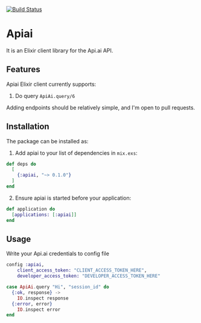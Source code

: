 [![Build Status](https://travis-ci.org/firstthumb/apiai-elixir-client.svg?branch=master)](https://travis-ci.org/firstthumb/apiai-elixir-client)

# Apiai

It is an Elixir client library for the Api.ai API.

## Features

Apiai Elixir client currently supports:

  1. Do query `ApiAi.query/6`

Adding endpoints should be relatively simple, and I'm open to pull requests.

## Installation

The package can be installed as:

  1. Add apiai to your list of dependencies in `mix.exs`:

  ```elixir
  def deps do
    [
      {:apiai, "~> 0.1.0"}
    ]
  end
  ```

  2. Ensure apiai is started before your application:

  ```elixir
  def application do
    [applications: [:apiai]]
  end
  ```

## Usage

Write your Api.ai credentials to config file

```elixir
config :apiai,
    client_access_token: "CLIENT_ACCESS_TOKEN_HERE",
    developer_access_token: "DEVELOPER_ACCESS_TOKEN_HERE"
```


```elixir
case ApiAi.query "Hi", "session_id" do
  {:ok, response} ->
    IO.inspect response
  {:error, error}
    IO.inspect error
end
```
